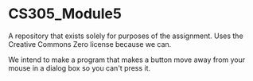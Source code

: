 # CS305_Module5
A repository that exists solely for purposes of the assignment.
Uses the Creative Commons Zero license because we can.

We intend to make a program that makes a button move away from your mouse in a dialog box so you can't press it.
